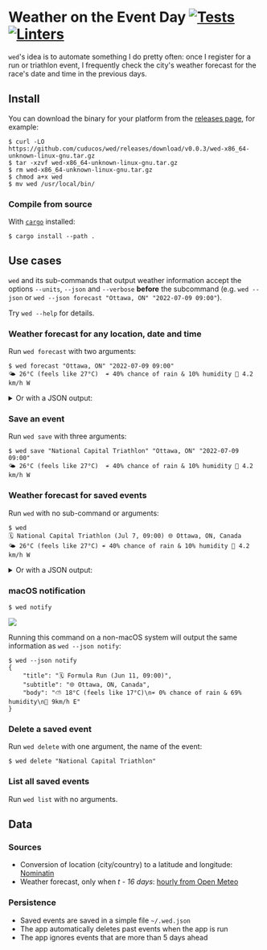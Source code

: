 # Weather on the Event Day [![Tests](https://github.com/cuducos/wed/actions/workflows/tests.yml/badge.svg)](https://github.com/cuducos/wed/actions/workflows/tests.yml) [![Linters](https://github.com/cuducos/wed/actions/workflows/linters.yml/badge.svg)](https://github.com/cuducos/wed/actions/workflows/linters.yml)

`wed`'s idea is to automate something I do pretty often: once I register for a run or triathlon event, I frequently check the city's weather forecast for the race's date and time in the previous days.

## Install

You can download the binary for your platform from the [releases page](https://github.com/cuducos/wed/releases), for example:

```console
$ curl -LO https://github.com/cuducos/wed/releases/download/v0.0.3/wed-x86_64-unknown-linux-gnu.tar.gz
$ tar -xzvf wed-x86_64-unknown-linux-gnu.tar.gz
$ rm wed-x86_64-unknown-linux-gnu.tar.gz
$ chmod a+x wed
$ mv wed /usr/local/bin/
```

### Compile from source

With [`cargo`](https://www.rust-lang.org/) installed:

```console
$ cargo install --path .
```

## Use cases

`wed` and its sub-commands that output weather information accept the options `--units`, `--json` and `--verbose` **before** the subcommand (e.g. `wed --json` or `wed --json forecast "Ottawa, ON" "2022-07-09 09:00"`).

Try `wed --help` for details.

### Weather forecast for any location, date and time

Run `wed forecast` with two arguments:

```console
$ wed forecast "Ottawa, ON" "2022-07-09 09:00"
🌤 26°C (feels like 27°C)  ☔ 40% chance of rain & 10% humidity 💨 4.2 km/h W
```

<details>

<summary>Or with a JSON output:</summary>

```console
$ wed --json forecast "Ottawa, ON" "2022-07-09 09:00"
{
    "name": null,
    "location": "Ottawa, CA",
    "units": "Metric",
    "icon": "\u26c5",
    "date": "2023-05-28 07:00:00",
    "weather_code": 3,
    "probability_of_precipitation": 13,
    "temperature": 17.4,
    "feels_like": 17.8,
    "humidity": 90,
    "wind_speed": 10.8,
    "wind_direction": 244
}
```

</details>

### Save an event

Run `wed save` with three arguments:

```console
$ wed save "National Capital Triathlon" "Ottawa, ON" "2022-07-09 09:00"
🌤 26°C (feels like 27°C)  ☔ 40% chance of rain & 10% humidity 💨 4.2 km/h W
```

### Weather forecast for saved events

Run `wed` with no sub-command or arguments:

```console
$ wed
🗓 National Capital Triathlon (Jul 7, 09:00) 🌐 Ottawa, ON, Canada
🌤 26°C (feels like 27°C) ☔ 40% chance of rain & 10% humidity 💨 4.2 km/h W
```

<details>

<summary>Or with a JSON output:</summary>

```console
$ wed --json
[
    {
        "name": null,
        "location": "Ottawa, CA",
        "units": "Metric",
        "icon": "\u26c5",
        "date": "2023-05-28 07:00:00",
        "weather_code": 3,
        "probability_of_precipitation": 13,
        "temperature": 17.4,
        "feels_like": 17.8,
        "humidity": 90,
        "wind_speed": 10.8,
        "wind_direction": 244
    }
]
```

</details>

### macOS notification

```console
$ wed notify
```

[![](https://i.imgur.com/0tZjOVS.png)](https://imgur.com/a/pitcf3k)

Running this command on a non-macOS system will output the same information as `wed --json notify`:

```console
$ wed --json notify
{
    "title": "🗓️ Formula Run (Jun 11, 09:00)",
    "subtitle": "🌐 Ottawa, ON, Canada",
    "body": "⛅ 18°C (feels like 17°C)\n☔ 0% chance of rain & 69% humidity\n💨 9km/h E"
}
```

### Delete a saved event

Run `wed delete` with one argument, the name of the event:

```console
$ wed delete "National Capital Triathlon"
```

### List all saved events

Run `wed list` with no arguments.

## Data

### Sources

* Conversion of location (city/country) to a latitude and longitude: [Nominatin](https://wiki.openstreetmap.org/wiki/Nominatim)
* Weather forecast, only when _t - 16 days_: [hourly from Open Meteo](https://open-meteo.com/en/docs)

### Persistence

* Saved events are saved in a simple file `~/.wed.json`
* The app automatically deletes past events when the app is run
* The app ignores events that are more than 5 days ahead
